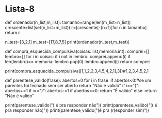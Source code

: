 # Lista-8
def ordenador(n_list,m_list):
    tamanho=range(len(m_list+n_list))
    crescente=list(set(n_list+m_list))
    r=[crescente[-(n+1)]for n in tamanho]
    return r
    
    

n_test=[3,2,1]
m_test=[17,8,7,5]
print(ordenador(n_test,m_test))

def compra_esquecida_compulsiva(coisas: list,memoria:int):
    comprei=[]
    lembro=[]
    for i in coisas:
        if i not in lembro:
            comprei.append(i)
            if len(lembro)== memoria:
                lembro.pop(0)
            lembro.append(i)
    return comprei

print(compra_esquecida_compulsiva([1,1,2,3,3,4,5,4,2,1],3))#1,2,3,4,5,2,1

def parentese_valido(frase):
    abertos=0
    for i in frase:
        if abertos<0:#se um parentes foi fechado sem ser aberto
            return "Não é valido"
        if i=="(":
            abertos+=1
        if i==")":
            abertos-=1
    if abertos==0:
        return "É valido"
    else:
        return "Não é valido"

print(parentese_valido(") é pra responder não"))
print(parentese_valido("(( é pra responder não)"))
print(parentese_valido("(é pra (r)esponder sim)"))
